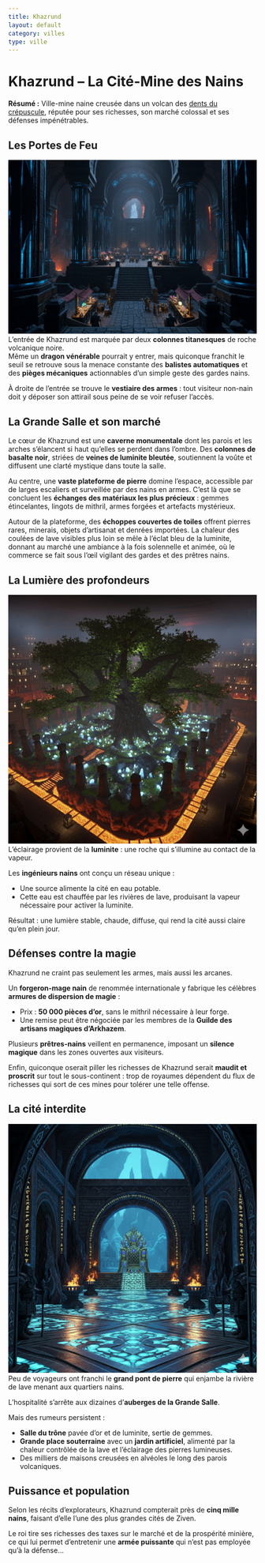 ```yaml
---
title: Khazrund
layout: default
category: villes
type: ville
---
```


# Khazrund – La Cité-Mine des Nains

**Résumé :** Ville-mine naine creusée dans un volcan des [dents du crépuscule](../regions/dents_du_crepuscule.md), réputée pour ses richesses, son marché colossal et ses défenses impénétrables.


## Les Portes de Feu
<a href="../../images/grande-salle-khazrund.png" class="glightbox right" data-gallery="Khazrund"
data-title="Grande salle de Khazrund avec son marché">
<img src="../../images/grande-salle-khazrund.png" alt="Grande salle de Khazrund avec son marché"/>
</a>
L’entrée de Khazrund est marquée par deux **colonnes titanesques** de roche volcanique noire.  
Même un **dragon vénérable** pourrait y entrer, mais quiconque franchit le seuil se retrouve sous la menace constante des **balistes automatiques** et des **pièges mécaniques** actionnables d’un simple geste des gardes nains.

À droite de l’entrée se trouve le **vestiaire des armes** : tout visiteur non-nain doit y déposer son attirail sous peine de se voir refuser l’accès.


## La Grande Salle et son marché
Le cœur de Khazrund est une **caverne monumentale** dont les parois et les arches s’élancent si haut qu’elles se perdent dans l’ombre. Des **colonnes de basalte noir**, striées de **veines de luminite bleutée**, soutiennent la voûte et diffusent une clarté mystique dans toute la salle.

Au centre, une **vaste plateforme de pierre** domine l’espace, accessible par de larges escaliers et surveillée par des nains en armes. C’est là que se concluent les **échanges des matériaux les plus précieux** : gemmes étincelantes, lingots de mithril, armes forgées et artefacts mystérieux.

Autour de la plateforme, des **échoppes couvertes de toiles** offrent pierres rares, minerais, objets d’artisanat et denrées importées. La chaleur des coulées de lave visibles plus loin se mêle à l’éclat bleu de la luminite, donnant au marché une ambiance à la fois solennelle et animée, où le commerce se fait sous l’œil vigilant des gardes et des prêtres nains.


## La Lumière des profondeurs
<a href="../../images/place-jardin-souterraine-Khazrund.png" class="glightbox right" data-gallery="Khazrund"
data-title="Place et jardin souterrain de Khazrund tel qu'imaginés par le peintre Imagendir IV selon les récits du voyageur Erestrebian">
<img src="../../images/place-jardin-souterraine-Khazrund.png" alt="Place et jardin souterrains de Khazrund tel qu'imaginés par le peintre Imagendir selon les récit du voyageur Erestrebian"/>
</a>
L’éclairage provient de la **luminite** : une roche qui s’illumine au contact de la vapeur.

Les **ingénieurs nains** ont conçu un réseau unique :
- Une source alimente la cité en eau potable.
- Cette eau est chauffée par les rivières de lave, produisant la vapeur nécessaire pour activer la luminite.

Résultat : une lumière stable, chaude, diffuse, qui rend la cité aussi claire qu’en plein jour.


## Défenses contre la magie
Khazrund ne craint pas seulement les armes, mais aussi les arcanes.

Un **forgeron-mage nain** de renommée internationale y fabrique les célèbres **armures de dispersion de magie** :
- Prix : **50 000 pièces d’or**, sans le mithril nécessaire à leur forge.
- Une remise peut être négociée par les membres de la **Guilde des artisans magiques d’Arkhazem**.

Plusieurs **prêtres-nains** veillent en permanence, imposant un **silence magique** dans les zones ouvertes aux visiteurs.

Enfin, quiconque oserait piller les richesses de Khazrund serait **maudit et proscrit** sur tout le sous-continent : trop de royaumes dépendent du flux de richesses qui sort de ces mines pour tolérer une telle offense.


## La cité interdite
<a href="../../images/salle-trone-khazrund.png" class="glightbox right" data-gallery="Khazrund"
data-title="Salle du trône tel qu'imaginée par le peintre Imagendir IV selon les récits du voyageur Erestrebian">
<img src="../../images/salle-trone-khazrund.png" alt="Place et jardin souterrains de Khazrund "/>
</a>
Peu de voyageurs ont franchi le **grand pont de pierre** qui enjambe la rivière de lave menant aux quartiers nains.

L’hospitalité s’arrête aux dizaines d’**auberges de la Grande Salle**.

Mais des rumeurs persistent :
- **Salle du trône** pavée d’or et de luminite, sertie de gemmes.
- **Grande place souterraine** avec un **jardin artificiel**, alimenté par la chaleur contrôlée de la lave et l’éclairage des pierres lumineuses.
- Des milliers de maisons creusées en alvéoles le long des parois volcaniques.


## Puissance et population
Selon les récits d’explorateurs, Khazrund compterait près de **cinq mille nains**, faisant d’elle l’une des plus grandes cités de Ziven.

Le roi tire ses richesses des taxes sur le marché et de la prospérité minière, ce qui lui permet d’entretenir une **armée puissante** qui n’est pas employée qu’à la défense…  
